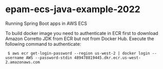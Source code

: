 # epam-ecs-java-example-2022
Running Spring Boot apps in AWS ECS

To build docker image you need to authenticate in ECR first to download Amazon Corretto JDK from ECR but not from Docker Hub. 
Execute the following command to authenticate: 

```shell
 $ aws ecr get-login-password --region us-west-2 | docker login --username AWS --password-stdin 489478819445.dkr.ecr.us-west-2.amazonaws.com
```